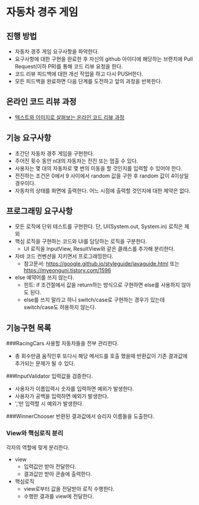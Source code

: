 # 자동차 경주 게임
## 진행 방법
* 자동차 경주 게임 요구사항을 파악한다.
* 요구사항에 대한 구현을 완료한 후 자신의 github 아이디에 해당하는 브랜치에 Pull Request(이하 PR)를 통해 코드 리뷰 요청을 한다.
* 코드 리뷰 피드백에 대한 개선 작업을 하고 다시 PUSH한다.
* 모든 피드백을 완료하면 다음 단계를 도전하고 앞의 과정을 반복한다.

## 온라인 코드 리뷰 과정
* [텍스트와 이미지로 살펴보는 온라인 코드 리뷰 과정](https://github.com/next-step/nextstep-docs/tree/master/codereview)

## 기능 요구사항
* 초간단 자동차 경주 게임을 구현한다.
* 주어진 횟수 동안 n대의 자동차는 전진 또는 멈출 수 있다.
* 사용자는 몇 대의 자동차로 몇 번의 이동을 할 것인지를 입력할 수 있어야 한다.
* 전진하는 조건은 0에서 9 사이에서 random 값을 구한 후 random 값이 4이상일 경우이다.
* 자동차의 상태를 화면에 출력한다. 어느 시점에 출력할 것인지에 대한 제약은 없다.

## 프로그래밍 요구사항
* 모든 로직에 단위 테스트를 구현한다. 단, UI(System.out, System.in) 로직은 제외
* 핵심 로직을 구현하는 코드와 UI를 담당하는 로직을 구분한다.
  * UI 로직을 InputView, ResultView와 같은 클래스를 추가해 분리한다.
* 자바 코드 컨벤션을 지키면서 프로그래밍한다.
  * 참고문서: https://google.github.io/styleguide/javaguide.html 또는 https://myeonguni.tistory.com/1596
* else 예약어를 쓰지 않는다.
  * 힌트: if 조건절에서 값을 return하는 방식으로 구현하면 else를 사용하지 않아도 된다.
  * else를 쓰지 말라고 하니 switch/case로 구현하는 경우가 있는데 switch/case도 허용하지 않는다.

## 기능구현 목록

###RacingCars
사용할 자동차들을 전부 관리한다.
 - 총 회수만큼 움직인후 또다시 해당 메서드를 호출 했을때 반환값이 기존 결과값에 추가되는 문제가 될 수 있다.

###InputValidator
입력값을 검증한다.
 - 사용자가 이름입력시 숫자를 입력하면 예외가 발생한다.
 - 사용자가 공백을 입력하면 예외가 발생한다.
 - ','만 입력할 시 예외가 발생한다.

###WinnerChooser
반환된 결과값에서 승리자 이름들을 도출한다.

### View와 핵심로직 분리
각자의 역할에 맞게 분리한다.
 - view 
   - 입력값만 받아 전달한다.
   - 결과값만 받아 콘솔에 출력한다.
 - 핵심로직
   - view로부터 값을 전달받아 로직 수행한다.
   - 수행한 결과를 view에 전달한다.
   
